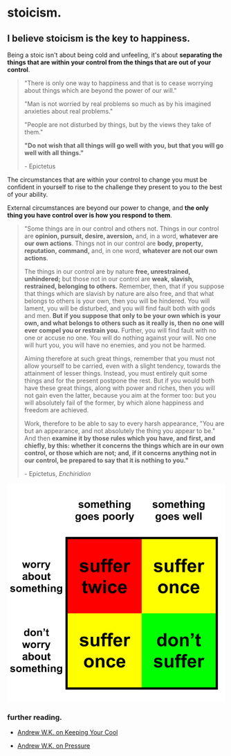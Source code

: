 # stoicism.

## I believe stoicism is the key to happiness.

Being a stoic isn't about being cold and unfeeling, it's about **separating the things that are within your control from the things that are out of your control**. 

> "There is only one way to happiness and that is to cease worrying about things which are beyond the power of our will."
>
> "Man is not worried by real problems so much as by his imagined anxieties about real problems."
>
> "People are not disturbed by things, but by the views they take of them."
>
> **"Do not wish that all things will go well with you, but that you will go well with all things."**
>
> \- Epictetus

The circumstances that are within your control to change you must be confident in yourself to rise to the challenge they present to you to the best of your ability.

External circumstances are beyond our power to change, and **the only thing you have control over is how you respond to them**.

> "Some things are in our control and others not. Things in our control are **opinion, pursuit, desire, aversion,** and, in a word, **whatever are our own actions**. Things not in our control are **body, property, reputation, command,** and, in one word, **whatever are not our own actions**.
>
> The things in our control are by nature **free, unrestrained, unhindered;** but those not in our control are **weak, slavish, restrained, belonging to others.** Remember, then, that if you suppose that things which are slavish by nature are also free, and that what belongs to others is your own, then you will be hindered. You will lament, you will be disturbed, and you will find fault both with gods and men. **But if you suppose that only to be your own which is your own, and what belongs to others such as it really is, then no one will ever compel you or restrain you.** Further, you will find fault with no one or accuse no one. You will do nothing against your will. No one will hurt you, you will have no enemies, and you not be harmed.
>
> Aiming therefore at such great things, remember that you must not allow yourself to be carried, even with a slight tendency, towards the attainment of lesser things. Instead, you must entirely quit some things and for the present postpone the rest. But if you would both have these great things, along with power and riches, then you will not gain even the latter, because you aim at the former too: but you will absolutely fail of the former, by which alone happiness and freedom are achieved.
>
> Work, therefore to be able to say to every harsh appearance, "You are but an appearance, and not absolutely the thing you appear to be." And then **examine it by those rules which you have, and first, and chiefly, by this: whether it concerns the things which are in our own control, or those which are not; and, if it concerns anything not in our control, be prepared to say that it is nothing to you."**
>
> \- Epictetus, *Enchiridion*

![stoicism chart](../media/stoicism%20chart.png)

### further reading.

- [Andrew W.K. on Keeping Your Cool](https://www.vice.com/en/article/qkbz3p/andrew-wk-on-keeping-your-cool)

- [Andrew W.K. on Pressure](https://www.vice.com/en/article/ppvgn9/andrew-wk-on-pressure)
